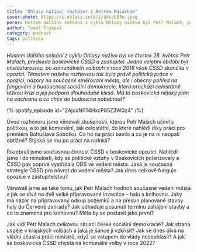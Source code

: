```yaml
---
title: "Ohlasy naživo: rozhovor s Petrem Malachem"
cover-photo: https://i.ohlasy.info/i/34cab53e.jpeg
perex: Hostem dalšího setkání z cyklu Ohlasy naživo byl Petr Malach, předseda boskovické ČSSD a zastupitel. Tématem našeho rozhovoru byla práce v opozici, názory na současné směřování města, ale i obecný pohled na budoucnost sociální demokracie.
author: Tomáš Trumpeš
category: podcast
tags: politika
---
```


*Hostem dalšího setkání z cyklu Ohlasy naživo byl ve čtvrtek 28. května Petr Malach, předseda boskovické ČSSD a zastupitel. Jedno volební období byl místostarostou, po komunálních volbách v roce 2018 však ČSSD skončila v opozici. Tématem našeho rozhovoru tak byla právě politická práce v opozici, názory na současné směřování města, ale i obecný pohled na fungování a budoucnost sociální demokracie, která prochází celostátně těžkou krizí a její podpora dlouhodobě klesá. Má ta boskovická nějaký plán na záchranu a co chce do budoucna nabídnout?*

{% spotify_episode id="2AjoaNl114HxcP85Z3W0z4" /%}

Úvod rozhovoru jsme věnovali zkušenosti, kterou Petr Malach učinil s politikou, a to jak komunální, tak celostátní, do které nahlédl díky práci pro premiéra Bohuslava Sobotku. Co ho na práci bavilo a co je na ní naopak obtížné? Stýská se mu po práci na radnici?

Rozebrali jsme současnou činnost ČSSD v boskovické opozici. Nahlédli jsme i do minulosti, kdy se politické vztahy v Boskovicích polarizovaly a ČSSD pak poprvé vystřídala ODS ve vedení města. Jaká je současná strategie ČSSD pro návrat do vedení města? Jak dnes celkově funguje opozice v zastupitelstvu?

Věnovali jsme se také tomu, jak Petr Malach hodnotí současné vedení města a jak se dívá na dvě velké připravované investice – halu a knihovnu. Jaký má názor na připravovaný odkup pozemků a na přesun plánované stavby haly do Červené zahrady? Jak odhaduje posunutí termínu zahájení stavby a co to znamená pro knihovnu? Měla by se postavit jako první?

Jak vidí Petr Malach celkovou situaci české sociální demokracie? Jak strana uspěje v krajských volbách a jaká je šance ji vzkřísit? Jak se dnes dívá na vládní účast a práci ministrů, když se vstupem do vlády nesouhlasil? A jak se boskovická ČSSD chystá na komunální volby v roce 2022?
